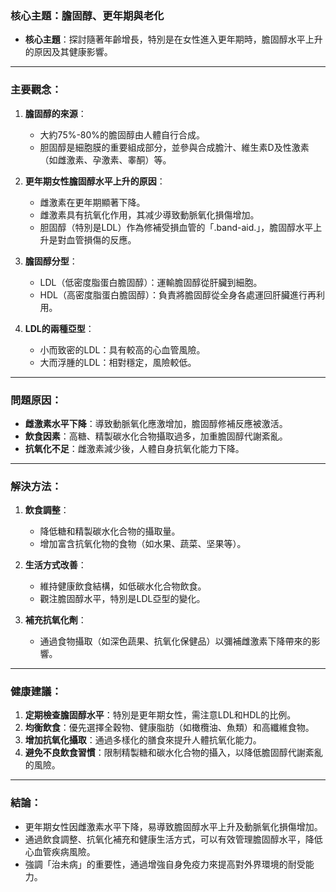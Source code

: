 ### 核心主題：膽固醇、更年期與老化

- **核心主題**：探討隨著年齡增長，特別是在女性進入更年期時，膽固醇水平上升的原因及其健康影響。

---

### 主要觀念：

1. **膽固醇的來源**：
   - 大約75%-80%的膽固醇由人體自行合成。
   - 胆固醇是細胞膜的重要組成部分，並參與合成膽汁、維生素D及性激素（如雌激素、孕激素、睾酮）等。

2. **更年期女性膽固醇水平上升的原因**：
   - 雌激素在更年期顯著下降。
   - 雌激素具有抗氧化作用，其减少導致動脈氧化損傷增加。
   - 胆固醇（特別是LDL）作為修補受損血管的「.band-aid.」，膽固醇水平上升是對血管損傷的反應。

3. **膽固醇分型**：
   - LDL（低密度脂蛋白膽固醇）：運輸膽固醇從肝臟到細胞。
   - HDL（高密度脂蛋白膽固醇）：負責將膽固醇從全身各處運回肝臟進行再利用。

4. **LDL的兩種亞型**：
   - 小而致密的LDL：具有較高的心血管風險。
   - 大而浮腫的LDL：相對穩定，風險較低。

---

### 問題原因：

- **雌激素水平下降**：導致動脈氧化應激增加，膽固醇修補反應被激活。
- **飲食因素**：高糖、精製碳水化合物攝取過多，加重膽固醇代謝紊亂。
- **抗氧化不足**：雌激素減少後，人體自身抗氧化能力下降。

---

### 解決方法：

1. **飲食調整**：
   - 降低糖和精製碳水化合物的攝取量。
   - 增加富含抗氧化物的食物（如水果、蔬菜、坚果等）。

2. **生活方式改善**：
   - 維持健康飲食結構，如低碳水化合物飲食。
   - 觀注膽固醇水平，特別是LDL亞型的變化。

3. **補充抗氧化劑**：
   - 通過食物攝取（如深色蔬果、抗氧化保健品）以彌補雌激素下降帶來的影響。

---

### 健康建議：

1. **定期檢查膽固醇水平**：特別是更年期女性，需注意LDL和HDL的比例。
2. **均衡飲食**：優先選擇全穀物、健康脂肪（如橄欖油、魚類）和高纖維食物。
3. **增加抗氧化攝取**：通過多樣化的膳食來提升人體抗氧化能力。
4. **避免不良飲食習慣**：限制精製糖和碳水化合物的攝入，以降低膽固醇代謝紊亂的風險。

---

### 結論：

- 更年期女性因雌激素水平下降，易導致膽固醇水平上升及動脈氧化損傷增加。
- 通過飲食調整、抗氧化補充和健康生活方式，可以有效管理膽固醇水平，降低心血管疾病風險。
- 強調「治未病」的重要性，通過增強自身免疫力來提高對外界環境的耐受能力。
